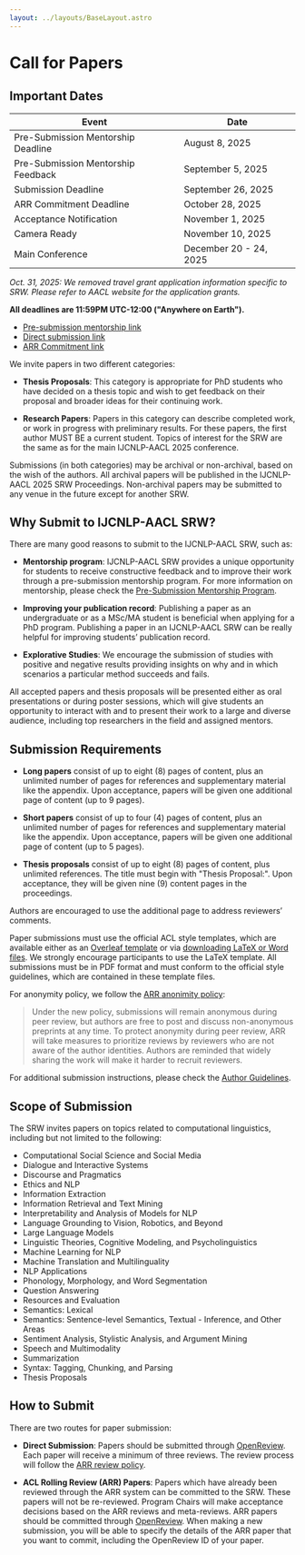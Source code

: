 ```yaml
---
layout: ../layouts/BaseLayout.astro
---
```


# Call for Papers

## Important Dates

| Event                               | Date                       |
|-------------------------------------|----------------------------|
| Pre-Submission Mentorship Deadline  | August 8, 2025             |
| Pre-Submission Mentorship Feedback  | September 5, 2025          |
| Submission Deadline                 | September 26, 2025         |
| ARR Commitment Deadline             | October 28, 2025           |
| Acceptance Notification             | November 1, 2025           |
| Camera Ready                        | November 10, 2025          |
| Main Conference                     | December 20 - 24, 2025     |

*Oct. 31, 2025: We removed travel grant application information specific to SRW. Please refer to AACL website for the application grants.*

**All deadlines are 11:59PM UTC-12:00 ("Anywhere on Earth").**

- [Pre-submission mentorship link](https://openreview.net/group?id=aclweb.org/AACL-IJCNLP/2025/Workshop/SRW_Mentorship)
- [Direct submission link](https://openreview.net/group?id=aclweb.org/AACL-IJCNLP/2025/SRW)
- [ARR Commitment link](https://openreview.net/group?id=aclweb.org/AACL-IJCNLP/2025/Workshop/SRW_ARR_Commitment)

We invite papers in two different categories:

- **Thesis Proposals**: This category is appropriate for PhD students who have decided on a thesis topic and wish to get feedback on their proposal and broader ideas for their continuing work.

- **Research Papers**: Papers in this category can describe completed work, or work in progress with preliminary results.
For these papers, the first author MUST BE a current student.
Topics of interest for the SRW are the same as for the main IJCNLP-AACL 2025 conference.

Submissions (in both categories) may be archival or non-archival, based on the wish of the authors.
All archival papers will be published in the IJCNLP-AACL 2025 SRW Proceedings.
Non-archival papers may be submitted to any venue in the future except for another SRW. 

## Why Submit to IJCNLP-AACL SRW?

There are many good reasons to submit to the IJCNLP-AACL SRW, such as:

- **Mentorship program**: IJCNLP-AACL SRW provides a unique opportunity for students to receive constructive feedback and to improve their work through a pre-submission mentorship program. For more information on mentorship, please check the [Pre-Submission Mentorship Program](/mentorship).

- **Improving your publication record**: Publishing a paper as an undergraduate or as a MSc/MA student is beneficial when applying for a PhD program.
Publishing a paper in an IJCNLP-AACL SRW can be really helpful for improving students’ publication record.

- **Explorative Studies**: We encourage the submission of studies with positive and negative results providing insights on why and in which scenarios a particular method succeeds and fails.

All accepted papers and thesis proposals will be presented either as oral presentations or during poster sessions, which will give students an opportunity to interact with and to present their work to a large and diverse audience, including top researchers in the field and assigned mentors.

## Submission Requirements

- **Long papers** consist of up to eight (8) pages of content, plus an unlimited number of pages for references and supplementary material like the appendix. Upon acceptance, papers will be given one additional page of content (up to 9 pages).

- **Short papers** consist of up to four (4) pages of content, plus an unlimited number of pages for references and supplementary material like the appendix. Upon acceptance, papers will be given one additional page of content (up to 5 pages).

- **Thesis proposals** consist of up to eight (8) pages of content, plus unlimited references. The title must begin with "Thesis Proposal:". Upon acceptance, they will be given nine (9) content pages in the proceedings. 

Authors are encouraged to use the additional page to address reviewers’ comments.

Paper submissions must use the official ACL style templates, which are available either as an [Overleaf template](https://www.overleaf.com/latex/templates/association-for-computational-linguistics-acl-conference/jvxskxpnznfj) or via [downloading LaTeX or Word files](https://github.com/acl-org/acl-style-files).
We strongly encourage participants to use the LaTeX template.
All submissions must be in PDF format and must conform to the official style guidelines, which are contained in these template files.

For anonymity policy, we follow the [ARR anonimity policy](https://aclrollingreview.org/anonymity/):
> Under the new policy, submissions will remain anonymous during peer review, but authors are free to post and discuss non-anonymous preprints at any time. To protect anonymity during peer review, ARR will take measures to prioritize reviews by reviewers who are not aware of the author identities. Authors are reminded that widely sharing the work will make it harder to recruit reviewers.

For additional submission instructions, please check the [Author Guidelines](/guidelines).

## Scope of Submission

The SRW invites papers on topics related to computational linguistics, including but not limited to the following:

- Computational Social Science and Social Media
- Dialogue and Interactive Systems
- Discourse and Pragmatics
- Ethics and NLP
- Information Extraction
- Information Retrieval and Text Mining
- Interpretability and Analysis of Models for NLP
- Language Grounding to Vision, Robotics, and Beyond
- Large Language Models
- Linguistic Theories, Cognitive Modeling, and Psycholinguistics
- Machine Learning for NLP
- Machine Translation and Multilinguality
- NLP Applications
- Phonology, Morphology, and Word Segmentation
- Question Answering
- Resources and Evaluation
- Semantics: Lexical
- Semantics: Sentence-level Semantics, Textual - Inference, and Other Areas
- Sentiment Analysis, Stylistic Analysis, and Argument Mining
- Speech and Multimodality
- Summarization
- Syntax: Tagging, Chunking, and Parsing
- Thesis Proposals

## How to Submit

There are two routes for paper submission:

- **Direct Submission**: Papers should be submitted through [OpenReview](https://openreview.net/group?id=aclweb.org/AACL-IJCNLP/2025/SRW).
Each paper will receive a minimum of three reviews.
The review process will follow the [ARR review policy](https://www.aclweb.org/adminwiki/index.php/ACL_Policies_for_Review_and_Citation).
<!-- The review process will be double-blind. -->
<!-- Reviewers will not see authors, authors will not see reviewers. -->
<!-- Reviews and submissions will not be made publicly visible. -->

- **ACL Rolling Review (ARR) Papers**: Papers which have already been reviewed through the ARR system can be committed to the SRW.
These papers will not be re-reviewed.
Program Chairs will make acceptance decisions based on the ARR reviews and meta-reviews.
ARR papers should be committed through [OpenReview](https://openreview.net/group?id=aclweb.org/AACL-IJCNLP/2025/Workshop/SRW_ARR_Commitment).
When making a new submission, you will be able to specify the details of the ARR paper that you want to commit, including the OpenReview ID of your paper.
